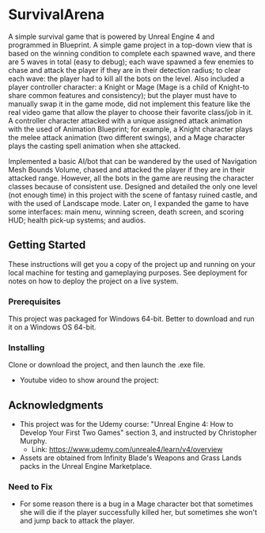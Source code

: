 # SurvivalArena
A simple survival game that is powered by Unreal Engine 4 and programmed in Blueprint. A simple game project in a top-down view that is based on the winning condition to complete each spawned wave, and there are 5 waves in total (easy to debug); each wave spawned a few enemies to chase and attack the player if they are in their detection radius; to clear each wave: the player had to kill all the bots on the level. Also included a player controller character: a Knight or Mage (Mage is a child of Knight-to share common features and consistency); but the player must have to manually swap it in the game mode, did not implement this feature like the real video game that allow the player to choose their favorite class/job in it. A controller character attacked with a unique assigned attack animation with the used of Animation Blueprint; for example, a Knight character plays the melee attack animation (two different swings), and a Mage character plays the casting spell animation when she attacked.

Implemented a basic AI/bot that can be wandered by the used of Navigation Mesh Bounds Volume, chased and attacked the player if they are in their attacked range. However, all the bots in the game are reusing the character classes because of consistent use. Designed and detailed the only one level (not enough time) in this project with the scene of fantasy ruined castle, and with the used of Landscape mode. Later on, I expanded the game to have some interfaces: main menu, winning screen, death screen, and scoring HUD; health pick-up systems; and audios.

## Getting Started
These instructions will get you a copy of the project up and running on your local machine for testing and gameplaying purposes. See deployment for notes on how to deploy the project on a live system.

### Prerequisites
This project was packaged for Windows 64-bit. Better to download and run it on a Windows OS 64-bit.

### Installing
Clone or download the project, and then launch the .exe file. 
* Youtube video to show around the project: 

## Acknowledgments 
* This project was for the Udemy course: "Unreal Engine 4: How to Develop Your First Two Games" section 3, and instructed by Christopher Murphy.
  * Link: https://www.udemy.com/unreale4/learn/v4/overview
* Assets are obtained from Infinity Blade's Weapons and Grass Lands packs in the Unreal Engine Marketplace. 

### Need to Fix
* For some reason there is a bug in a Mage character bot that sometimes she will die if the player successfully killed her, but sometimes she won't and jump back to attack the player. 
